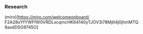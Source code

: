 ### Research
(miro)[https://miro.com/welcomeonboard/ F2A28xYfYWFfW0VRDLxcqmcHK64140yTJOV3i78MjtI4j0jhmMTQ 8axdDSG9745O]
